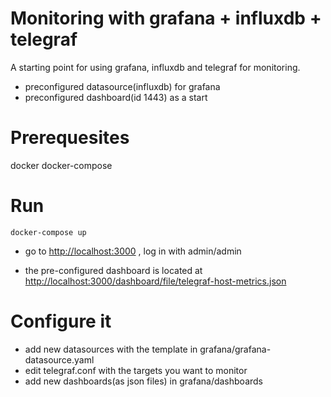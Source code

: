# Monitoring with grafana + influxdb + telegraf 

A starting point for using grafana, influxdb and telegraf for monitoring.

* preconfigured datasource(influxdb) for grafana
* preconfigured dashboard(id 1443) as a start

# Prerequesites

docker 
docker-compose

# Run

    docker-compose up
    
    
* go to [http://localhost:3000](http://localhost:3000) , log in with admin/admin

* the pre-configured dashboard is located at [http://localhost:3000/dashboard/file/telegraf-host-metrics.json](http://localhost:3000/dashboard/file/telegraf-host-metrics.json?refresh=1m&orgId=1)


# Configure it

* add new datasources with the template in grafana/grafana-datasource.yaml
* edit telegraf.conf with the targets you want to monitor
* add new dashboards(as json files) in grafana/dashboards